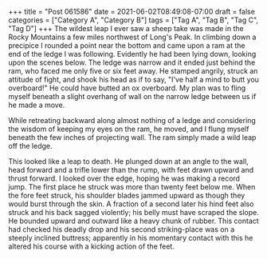 +++
title = "Post 061586"
date = 2021-06-02T08:49:08-07:00
draft = false
categories = ["Category A", "Category B"]
tags = ["Tag A", "Tag B", "Tag C", "Tag D"]
+++
The wildest leap I ever saw a sheep take was made in the Rocky Mountains a few miles northwest of Long's Peak. In climbing down a precipice I rounded a point near the bottom and came upon a ram at the end of the ledge I was following. Evidently he had been lying down, looking upon the scenes below. The ledge was narrow and it ended just behind the ram, who faced me only five or six feet away. He stamped angrily, struck an attitude of fight, and shook his head as if to say, "I've half a mind to butt you overboard!" He could have butted an ox overboard. My plan was to fling myself beneath a slight overhang of wall on the narrow ledge between us if he made a move.

While retreating backward along almost nothing of a ledge and considering the wisdom of keeping my eyes on the ram, he moved, and I flung myself beneath the few inches of projecting wall. The ram simply made a wild leap off the ledge.

This looked like a leap to death. He plunged down at an angle to the wall, head forward and a trifle lower than the rump, with feet drawn upward and thrust forward. I looked over the edge, hoping he was making a record jump. The first place he struck was more than twenty feet below me. When the fore feet struck, his shoulder blades jammed upward as though they would burst through the skin. A fraction of a second later his hind feet also struck and his back sagged violently; his belly must have scraped the slope. He bounded upward and outward like a heavy chunk of rubber. This contact had checked his deadly drop and his second striking-place was on a steeply inclined buttress; apparently in his momentary contact with this he altered his course with a kicking action of the feet.
